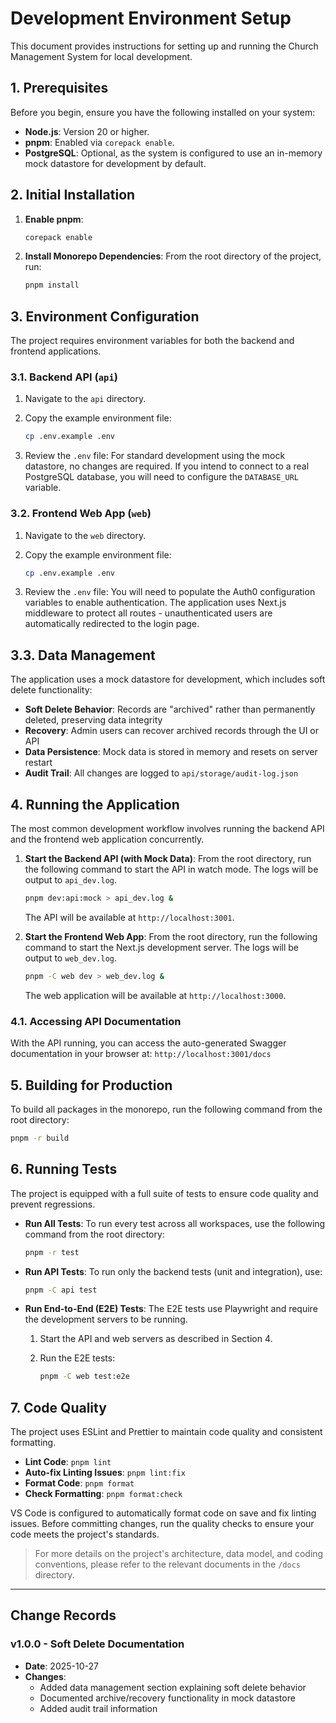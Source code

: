 # Development Environment Setup

This document provides instructions for setting up and running the Church Management System for
local development.

## 1. Prerequisites

Before you begin, ensure you have the following installed on your system:

- **Node.js**: Version 20 or higher.
- **pnpm**: Enabled via `corepack enable`.
- **PostgreSQL**: Optional, as the system is configured to use an in-memory mock datastore for
  development by default.

## 2. Initial Installation

1. **Enable pnpm**:

   ```bash
   corepack enable
   ```

2. **Install Monorepo Dependencies**: From the root directory of the project, run:

   ```bash
   pnpm install
   ```

## 3. Environment Configuration

The project requires environment variables for both the backend and frontend applications.

### 3.1. Backend API (`api`)

1. Navigate to the `api` directory.
2. Copy the example environment file:

   ```bash
   cp .env.example .env
   ```

3. Review the `.env` file: For standard development using the mock datastore, no changes are
   required. If you intend to connect to a real PostgreSQL database, you will need to configure the
   `DATABASE_URL` variable.

### 3.2. Frontend Web App (`web`)

1. Navigate to the `web` directory.
2. Copy the example environment file:

   ```bash
   cp .env.example .env
   ```

3. Review the `.env` file: You will need to populate the Auth0 configuration variables to enable
   authentication. The application uses Next.js middleware to protect all routes - unauthenticated
   users are automatically redirected to the login page.

## 3.3. Data Management

The application uses a mock datastore for development, which includes soft delete functionality:

- **Soft Delete Behavior**: Records are "archived" rather than permanently deleted, preserving data integrity
- **Recovery**: Admin users can recover archived records through the UI or API
- **Data Persistence**: Mock data is stored in memory and resets on server restart
- **Audit Trail**: All changes are logged to `api/storage/audit-log.json`

## 4. Running the Application

The most common development workflow involves running the backend API and the frontend web
application concurrently.

1. **Start the Backend API (with Mock Data)**: From the root directory, run the following command to
   start the API in watch mode. The logs will be output to `api_dev.log`.

   ```bash
   pnpm dev:api:mock > api_dev.log &
   ```

   The API will be available at `http://localhost:3001`.

2. **Start the Frontend Web App**: From the root directory, run the following command to start the
   Next.js development server. The logs will be output to `web_dev.log`.

   ```bash
   pnpm -C web dev > web_dev.log &
   ```

   The web application will be available at `http://localhost:3000`.

### 4.1. Accessing API Documentation

With the API running, you can access the auto-generated Swagger documentation in your browser at:
`http://localhost:3001/docs`

## 5. Building for Production

To build all packages in the monorepo, run the following command from the root directory:

```bash
pnpm -r build
```

## 6. Running Tests

The project is equipped with a full suite of tests to ensure code quality and prevent regressions.

- **Run All Tests**: To run every test across all workspaces, use the following command from the
  root directory:

  ```bash
  pnpm -r test
  ```

- **Run API Tests**: To run only the backend tests (unit and integration), use:

  ```bash
  pnpm -C api test
  ```

- **Run End-to-End (E2E) Tests**: The E2E tests use Playwright and require the development servers
  to be running.
  1. Start the API and web servers as described in Section 4.
  2. Run the E2E tests:

     ```bash
     pnpm -C web test:e2e
     ```

## 7. Code Quality

The project uses ESLint and Prettier to maintain code quality and consistent formatting.

- **Lint Code**: `pnpm lint`
- **Auto-fix Linting Issues**: `pnpm lint:fix`
- **Format Code**: `pnpm format`
- **Check Formatting**: `pnpm format:check`

VS Code is configured to automatically format code on save and fix linting issues. Before committing
changes, run the quality checks to ensure your code meets the project's standards.

> For more details on the project's architecture, data model, and coding conventions, please refer
> to the relevant documents in the `/docs` directory.

---

## Change Records

### v1.0.0 - Soft Delete Documentation

- **Date**: 2025-10-27
- **Changes**:
  - Added data management section explaining soft delete behavior
  - Documented archive/recovery functionality in mock datastore
  - Added audit trail information
